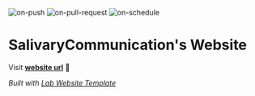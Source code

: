 
  ![on-push](../../actions/workflows/on-push.yaml/badge.svg)
  ![on-pull-request](../../actions/workflows/on-pull-request.yaml/badge.svg)
  ![on-schedule](../../actions/workflows/on-schedule.yaml/badge.svg)

  # SalivaryCommunication's Website

  Visit **[website url](#)** 🚀

  _Built with [Lab Website Template](https://greene-lab.gitbook.io/lab-website-template-docs)_
